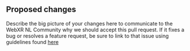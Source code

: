 ## Proposed changes

Describe the big picture of your changes here to communicate to the WebXR NL Community
why we should accept this pull request. If it fixes a bug or resolves a feature request,
be sure to link to that issue using guidelines found [here](https://help.github.com/articles/closing-issues-using-keywords/)
